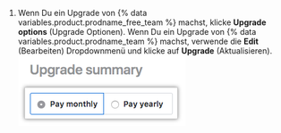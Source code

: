 1. Wenn Du ein Upgrade von {% data variables.product.prodname_free_team %} machst, klicke **Upgrade options** (Upgrade Optionen). Wenn Du ein Upgrade von {% data variables.product.prodname_team %} machst, verwende die **Edit** (Bearbeiten) Dropdownmenü und klicke auf **Upgrade** (Aktualisieren). ![Schaltfläche „Upgrade options" (Upgrade-Optionen)](/assets/images/help/billing/choose-monthly-or-yearly-billing.png)

